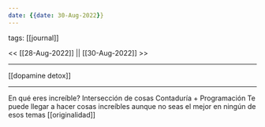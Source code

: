 ```yaml
---
date: {{date: 30-Aug-2022}}
---
```

tags: [[journal]]

<< [[28-Aug-2022]] || [[30-Aug-2022]] >>





 

----

[[dopamine detox]]

----

En qué eres increíble?
Intersección de cosas 
Contaduría + Programación 
Te puede llegar a hacer cosas increíbles aunque no seas el mejor en ningún de esos temas [[originalidad]]